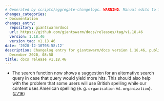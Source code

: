 ```yaml
---
# Generated by scripts/aggregate-changelogs. WARNING: Manual edits to this files will be overwritten.
changes_categories:
- Documentation
changes_entry:
  repository: giantswarm/docs
  url: https://github.com/giantswarm/docs/releases/tag/v1.18.46
  version: 1.18.46
  version_tag: v1.18.46
date: '2020-12-10T08:58:12'
description: Changelog entry for giantswarm/docs version 1.18.46, published on 10
  December 2020, 08:58
title: docs release v1.18.46
---
```


- The search function now shows a suggestion for an alternative search query in case that query would yield more hits. This should also help with the problem that some users will use British spelling while our content uses American spelling (e. g. `organisation` vs. `organization`). ([#716](https://github.com/giantswarm/docs/pull/716))
